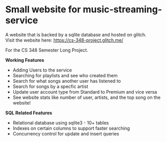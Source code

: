 # Small website for music-streaming-service

A website that is backed by a sqlite database and hosted on glitch.  
Visit the website here: https://cs-348-project.glitch.me/

For the CS 348 Semester Long Project.

**Working Features**
* Adding Users to the service
* Searching for playlists and see who created them
* Search for what songs another user has listened to
* Search for songs by a specfic artist
* Update user account type from Standard to Premium and vice versa
* See website stats like number of user, artists, and the top song on the website!

**SQL Related Features**
* Relational database using sqlite3 - 10+ tables
* Indexes on certain columns to support faster searching
* Concurrency control for update and insert queries
